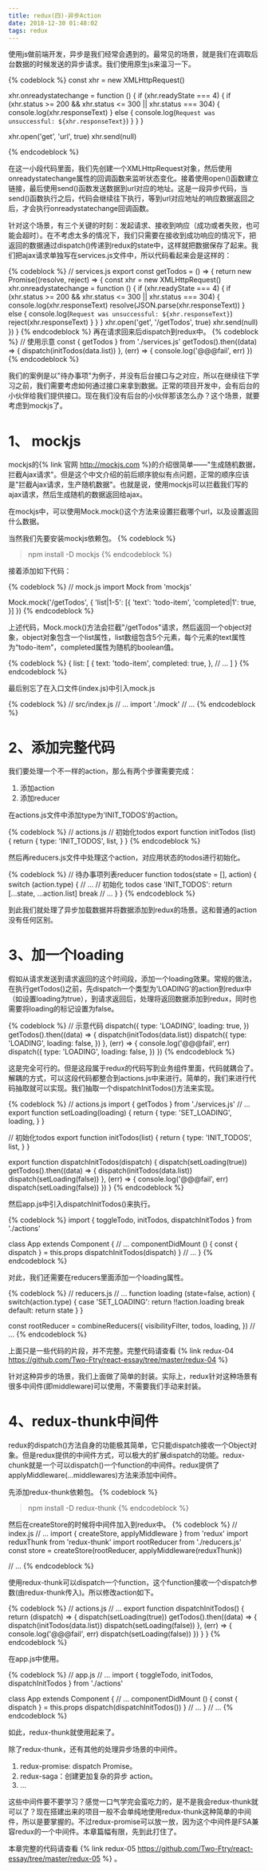 ```yaml
---
title: redux(四)-异步Action
date: 2018-12-30 01:48:02
tags: redux
---
```


使用js做前端开发，异步是我们经常会遇到的。最常见的场景，就是我们在调取后台数据的时候发送的异步请求。我们使用原生js来温习一下。

{% codeblock %}
const xhr = new XMLHttpRequest()

xhr.onreadystatechange = function () {
    if (xhr.readyState === 4) {
        if (xhr.status >= 200 && xhr.status <= 300 || xhr.status === 304) {
            console.log(xhr.responseText)
        } else {
            console.log(`Request was unsuccessful: ${xhr.responseText}`)
        }
    }
}

xhr.open('get', 'url', true)
xhr.send(null)

{% endcodeblock %}

在这一小段代码里面，我们先创建一个XMLHttpRequest对象，然后使用onreadystatechange属性的回调函数来监听状态变化。接着使用open()函数建立链接，最后使用send()函数发送数据到url对应的地址。这是一段异步代码，当send()函数执行之后，代码会继续往下执行，等到url对应地址的响应数据返回之后，才会执行onreadystatechange回调函数。

针对这个场景，有三个关键的时刻：发起请求、接收到响应（成功或者失败，也可能会超时）。在不考虑太多的情况下，我们只需要在接收到成功响应的情况下，把返回的数据通过dispatch()传递到redux的state中，这样就把数据保存了起来。我们把ajax请求单独写在services.js文件中，所以代码看起来会是这样的：

{% codeblock %}
// services.js
export const getTodos = () => {
    return new Promise((resolve, reject) => {
        const xhr = new XMLHttpRequest()
        xhr.onreadystatechange = function () {
            if (xhr.readyState === 4) {
                if (xhr.status >= 200 && xhr.status <= 300 || xhr.status === 304) {
                    console.log(xhr.responseText)
                    resolve(JSON.parse(xhr.responseText))
                } else {
                    console.log(`Request was unsuccessful: ${xhr.responseText}`)
                    reject(xhr.responseText)
                }
            }
        }
        xhr.open('get', '/getTodos', true)
        xhr.send(null)
    })
}
{% endcodeblock %}
再在请求回来后dispatch到redux中。
{% codeblock %}
// 使用示意
const { getTodos } from './services.js'
getTodos().then((data) => {
    dispatch(initTodos(data.list))
}, (err) => {
    console.log('@@@fail', err)
})
{% endcodeblock %}

我们的案例是以"待办事项"为例子，并没有后台接口与之对应，所以在继续往下学习之前，我们需要考虑如何通过接口来拿到数据。正常的项目开发中，会有后台的小伙伴给我们提供接口。现在我们没有后台的小伙伴那该怎么办？这个场景，就要考虑到mockjs了。

# 1、 mockjs

mockjs的{% link 官网 http://mockjs.com %}的介绍很简单——"生成随机数据，拦截Ajax请求"。但是这个中文介绍的前后顺序貌似有点问题，正常的顺序应该是"拦截Ajax请求，生产随机数据"。也就是说，使用mockjs可以拦截我们写的ajax请求，然后生成随机的数据返回给ajax。

在mockjs中，可以使用Mock.mock()这个方法来设置拦截哪个url，以及设置返回什么数据。

当然我们先要安装mockjs依赖包。
{% codeblock %}
> npm install -D mockjs
{% endcodeblock %}

接着添加如下代码：

{% codeblock %}
// mock.js
import Mock from 'mockjs'

Mock.mock('/getTodos', {
    'list|1-5': [{
        'text': 'todo-item',
        'completed|1': true,
    }]
})
{% endcodeblock %}

上述代码，Mock.mock()方法会拦截"/getTodos"请求，然后返回一个object对象，object对象包含一个list属性，list数组包含5个元素，每个元素的text属性为“todo-item”，completed属性为随机的boolean值。

{% codeblock %}
{
    list: [
        {
            text: 'todo-item',
            completed: true,
        },
        // ...
    ]
}
{% endcodeblock %}

最后别忘了在入口文件(index.js)中引入mock.js

{% codeblock %}
// src/index.js
// ...
import './mock'
// ...
{% endcodeblock %}

# 2、添加完整代码

我们要处理一个不一样的action，那么有两个步骤需要完成：

1. 添加action
2. 添加reducer

在actions.js文件中添加type为'INIT_TODOS'的action。

{% codeblock %}
// actions.js
// 初始化todos
export function initTodos (list) {
  return {
    type: 'INIT_TODOS',
    list,
  }
}
{% endcodeblock %}

然后再reducers.js文件中处理这个action，对应用状态的todos进行初始化。

{% codeblock %}
// 待办事项列表reducer
function todos(state = [], action) {
    switch (action.type) {
        // ...
        // 初始化 todos
        case 'INIT_TODOS':
            return [...state, ...action.list]
        break
        // ...
    }
}
{% endcodeblock %}

到此我们就处理了异步加载数据并将数据添加到redux的场景。这和普通的action没有任何区别。

# 3、加一个loading

假如从请求发送到请求返回的这个时间段，添加一个loading效果。常规的做法，在执行getTodos()之前，先dispatch一个类型为'LOADING'的action到redux中（如设置loading为true），到请求返回后，处理将返回数据添加到redux，同时也需要将loading的标记设置为false。

{% codeblock %}
// 示意代码
dispatch({
    type: 'LOADING',
    loading: true,
})
getTodos().then((data) => {
    dispatch(initTodos(data.list))
    dispatch({
        type: 'LOADING',
        loading: false,
    })
}, (err) => {
    console.log('@@@fail', err)
    dispatch({
        type: 'LOADING',
        loading: false,
    })
})
{% endcodeblock %}

这是完全可行的。但是这段属于redux的代码写到业务组件里面，代码就耦合了。解耦的方式，可以这段代码都整合到actions.js中来进行。简单的，我们来进行代码抽取就可以实现。我们抽取一个dispatchInitTodos()方法来实现。

{% codeblock %}
// actions.js
import { getTodos } from './services.js'
// ...
export function setLoading(loading) {
  return {
    type: 'SET_LOADING',
    loading,
  }
}

// 初始化todos
export function initTodos(list) {
  return {
    type: 'INIT_TODOS',
    list,
  }
}

export function dispatchInitTodos(dispatch) {
  dispatch(setLoading(true))
  getTodos().then((data) => {
    dispatch(initTodos(data.list))
    dispatch(setLoading(false))
  }, (err) => {
    console.log('@@@fail', err)
    dispatch(setLoading(false))
  })
}
{% endcodeblock %}

然后app.js中引入dispatchInitTodos()来执行。

{% codeblock %}
import { toggleTodo, initTodos, dispatchInitTodos } from './actions'

class App extends Component {
    // ...
    componentDidMount () {
        const { dispatch } = this.props
        dispatchInitTodos(dispatch)
    }
    // ...
}
{% endcodeblock %}

对此，我们还需要在reducers里面添加一个loading属性。

{% codeblock %}
// reducers.js
// ...
function loading (state=false, action) {
    switch(action.type) {
        case 'SET_LOADING':
            return !!action.loading
        break
        default:
            return state
    }
}

const rootReducer = combineReducers({
    visibilityFilter,
    todos,
    loading,
})
// ...
{% endcodeblock %}

上面只是一些代码的片段，并不完整。完整代码请查看 {% link redux-04 https://github.com/Two-Ftry/react-essay/tree/master/redux-04 %}

针对这种异步的场景，我们上面做了简单的封装。实际上，redux针对这种场景有很多中间件(即middleware)可以使用，不需要我们手动来封装。

# 4、redux-thunk中间件

redux的dispatch()方法自身的功能极其简单，它只能dispatch接收一个Object对象。但是redux提供的中间件方式，可以极大的扩展dispatch的功能。redux-chunk就是一个可以dispatch()一个function的中间件。redux提供了applyMiddleware(...middlewares)方法来添加中间件。

先添加redux-thunk依赖包。
{% codeblock %}
> npm install -D redux-thunk
{% endcodeblock %}

然后在createStore的时候将中间件加入到redux中。
{% codeblock %}
// index.js
// ...
import { createStore, applyMiddleware } from 'redux'
import reduxThunk from 'redux-thunk'
import rootReducer from './reducers.js'
const store = createStore(rootReducer, applyMiddleware(reduxThunk))

// ...
{% endcodeblock %}

使用redux-thunk可以dispatch一个function，这个function接收一个dispatch参数(由redux-thunk传入)。所以修改action如下。

{% codeblock %}
// actions.js
// ...
export function dispatchInitTodos() {
  return (dispatch) => {
    dispatch(setLoading(true))
    getTodos().then((data) => {
      dispatch(initTodos(data.list))
      dispatch(setLoading(false))
    }, (err) => {
      console.log('@@@fail', err)
      dispatch(setLoading(false))
    })
  }
}
{% endcodeblock %}

在app.js中使用。

{% codeblock %}
// app.js
// ...
import { toggleTodo, initTodos, dispatchInitTodos } from './actions'

class App extends Component {
    // ...
    componentDidMount () {
        const { dispatch } = this.props
        dispatch(dispatchInitTodos())
    }
    // ...
}
// ...
{% endcodeblock %}

如此，redux-thunk就使用起来了。

除了redux-thunk，还有其他的处理异步场景的中间件。

1. redux-promise:  dispatch Promise。
2. redux-saga：创建更加复杂的异步 action。
3. ...

这些中间件要不要学习？感觉一口气学完会蛮吃力的，是不是我会redux-thunk就可以了？现在搭建出来的项目一般不会单纯地使用redux-thunk这种简单的中间件，所以是要掌握的。不过redux-promise可以放一放，因为这个中间件是FSA兼容redux的一个中间件。本章篇幅有限，先到此打住了。

本章完整的代码请查看 {% link redux-05 https://github.com/Two-Ftry/react-essay/tree/master/redux-05 %} 。
